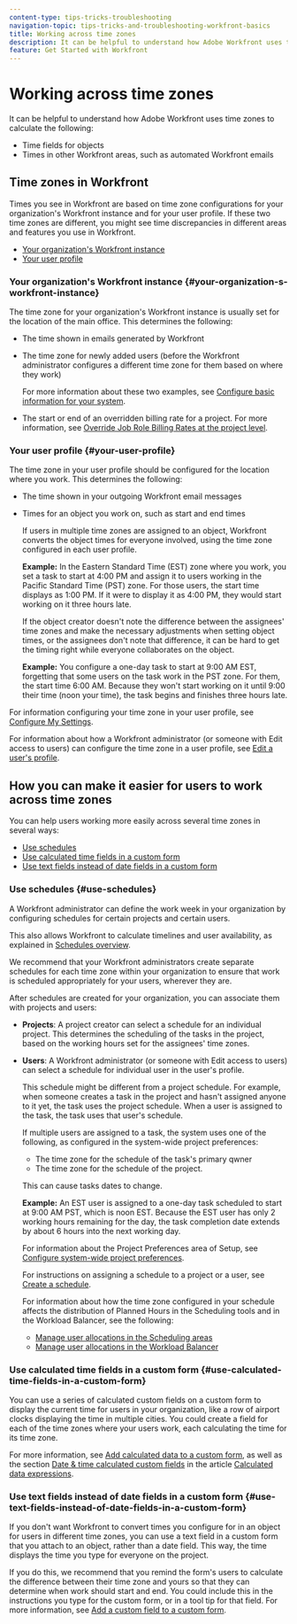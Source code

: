 ```yaml
---
content-type: tips-tricks-troubleshooting
navigation-topic: tips-tricks-and-troubleshooting-workfront-basics
title: Working across time zones
description: It can be helpful to understand how Adobe Workfront uses time zones to calculate the following - EDIT ME.
feature: Get Started with Workfront
---
```


# Working across time zones

It can be helpful to understand how Adobe Workfront uses time zones to calculate the following:

* Time fields for objects
* Times in other Workfront areas, such as automated Workfront emails

## Time zones in Workfront

Times you see in Workfront are based on time zone configurations for your organization's Workfront instance and for your user profile. If these two time zones are different, you might see time discrepancies in different areas and features you use in Workfront.

* [Your organization's Workfront instance](#your-organization-s-workfront-instance) 
* [Your user profile](#your-user-profile)

### Your organization's Workfront instance {#your-organization-s-workfront-instance}

The time zone for your organization's Workfront instance is usually set for the location of the main office. This determines the following:

* The time shown in emails generated by&nbsp;Workfront
* The time zone for newly added users (before the Workfront administrator configures a different time zone for them based on where they work)

  For more information about these two examples, see [Configure basic information for your system](../../administration-and-setup/get-started-wf-administration/configure-basic-info.md).

* The start or end of an overridden billing rate for a project. For more information, see [Override Job Role Billing Rates at the project level](../../manage-work/projects/project-finances/override-job-role-billing-rates-at-the-project-level.md).

### Your user profile {#your-user-profile}

The time zone in your user profile should be configured for the location where you work. This determines the following:

* The time shown in your outgoing Workfront email messages
* Times for an object you work on, such as start and end times

  If users in multiple time zones are assigned to an object, Workfront converts the object times for everyone involved, using the time zone configured in each user profile.

  **Example:** In the Eastern Standard Time (EST) zone where you work, you set a task to start at 4:00 PM and assign it to users working in the Pacific Standard Time (PST) zone. For those users, the start time displays as 1:00 PM. If it were to display it as 4:00 PM, they would start working on it three hours late.

  If the object creator doesn't note the difference between the assignees' time zones and make the necessary adjustments when setting object times, or the assignees don't note that difference, it can be hard to get the timing right while everyone collaborates on the object.

  **Example:** You configure a one-day task to start at 9:00 AM EST, forgetting that some users on the task work in the PST zone. For them, the start time 6:00 AM. Because they won't start working on it until 9:00 their time (noon your time), the task begins and finishes three hours late.

For information configuring your time zone in your user profile, see [Configure My Settings](../../workfront-basics/manage-your-account-and-profile/configuring-your-user-profile/configure-my-settings.md).

For information about how a Workfront administrator (or someone with Edit access to users) can configure the time zone in a user profile, see [Edit a user's profile](../../administration-and-setup/add-users/create-and-manage-users/edit-a-users-profile.md).

## How you can make it easier for users to work across time zones

You can help users working more easily across several time zones in several ways:

* [Use schedules](#use-schedules) 
* [Use calculated time fields in a custom form](#use-calculated-time-fields-in-a-custom-form) 
* [Use text fields instead of date fields in a custom form](#use-text-fields-instead-of-date-fields-in-a-custom-form)

### Use schedules {#use-schedules}

A Workfront administrator can define the work week in your organization by configuring schedules for certain projects and certain users.

This also allows Workfront to calculate timelines and user availability, as explained in [Schedules overview](../../administration-and-setup/set-up-workfront/configure-timesheets-schedules/schedules-overview.md).

We recommend that your Workfront administrators create separate schedules for each time zone within your organization to ensure that work is scheduled appropriately for your users, wherever they are.

After schedules are created for your organization, you can associate them with projects and users:

* **Projects**: A project creator can select a schedule for an individual project. This determines the scheduling of the tasks in the project, based on the working hours set for the assignees' time zones. 
* **Users**:&nbsp;A Workfront administrator (or someone with Edit access to users) can select a schedule for individual user in the user's profile.

  This schedule might be different from a project schedule. For example, when someone creates a task in the project and hasn't assigned anyone to it yet, the task uses the project schedule. When a user is assigned to the task, the task uses that user's schedule.

  If multiple users are assigned to a task, the system uses one of the following, as configured in&nbsp;the system-wide project&nbsp;preferences:

   * The time zone for the schedule of the task's primary qwner
   * The time zone for the schedule of the project.&nbsp;

  This can cause tasks dates to change.

  **Example:** An EST user is assigned to a one-day task scheduled to start at 9:00 AM PST, which is noon EST. Because the EST user has only 2 working hours remaining for the day, the task completion date extends by about 6 hours into the next working day.

  For information about the Project&nbsp;Preferences area of Setup, see [Configure system-wide project preferences](../../administration-and-setup/set-up-workfront/configure-system-defaults/set-project-preferences.md).

  For instructions on assigning a schedule to a project or a user, see [Create a schedule](../../administration-and-setup/set-up-workfront/configure-timesheets-schedules/create-schedules.md).

  For information about how the time zone configured in your schedule affects the distribution of Planned Hours in the Scheduling tools and in the Workload Balancer, see the following:

   * [Manage user allocations in the Scheduling areas](../../resource-mgmt/resource-scheduling/manage-allocations-scheduling-areas.md) 
   * [Manage user allocations in the Workload Balancer](../../resource-mgmt/workload-balancer/manage-user-allocations-workload-balancer.md)

### Use calculated time fields in a custom form {#use-calculated-time-fields-in-a-custom-form}

You can use a series of calculated custom fields on a custom form to display the current time for users in your organization, like a row of airport clocks displaying the time in multiple cities. You could create a field for each of the time zones where your users work, each calculating the time for its time zone.

For more information, see [Add calculated data to a custom form](../../administration-and-setup/customize-workfront/create-manage-custom-forms/add-calculated-data-to-custom-form.md), as well as the section [Date & time calculated custom fields](../../reports-and-dashboards/reports/calc-cstm-data-reports/calculated-data-expressions.md#date) in the article [Calculated data expressions](../../reports-and-dashboards/reports/calc-cstm-data-reports/calculated-data-expressions.md).

### Use text fields instead of date fields in a custom form {#use-text-fields-instead-of-date-fields-in-a-custom-form}

If you don't want Workfront to convert times you configure for in an object for users in different time zones, you can use a text field in a custom form that you attach to an object, rather than a date field. This way, the time displays the time you type for everyone on the project.

If you do this, we recommend that you remind the form's users to calculate the difference between their time zone and yours so that they can determine when work should start and end. You could include this in the instructions you type for the custom form, or in a tool tip for that field. For more information, see [Add a custom field to a custom form](../../administration-and-setup/customize-workfront/create-manage-custom-forms/add-a-custom-field-to-a-custom-form.md).
